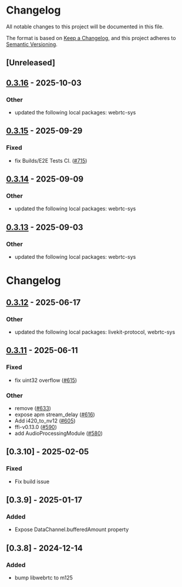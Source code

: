 # Changelog

All notable changes to this project will be documented in this file.

The format is based on [Keep a Changelog](https://keepachangelog.com/en/1.0.0/),
and this project adheres to [Semantic Versioning](https://semver.org/spec/v2.0.0.html).

## [Unreleased]

## [0.3.16](https://github.com/livekit/rust-sdks/compare/rust-sdks/libwebrtc@0.3.15...rust-sdks/libwebrtc@0.3.16) - 2025-10-03

### Other

- updated the following local packages: webrtc-sys

## [0.3.15](https://github.com/livekit/rust-sdks/compare/rust-sdks/libwebrtc@0.3.14...rust-sdks/libwebrtc@0.3.15) - 2025-09-29

### Fixed

- fix Builds/E2E Tests CI. ([#715](https://github.com/livekit/rust-sdks/pull/715))

## [0.3.14](https://github.com/livekit/rust-sdks/compare/rust-sdks/libwebrtc@0.3.13...rust-sdks/libwebrtc@0.3.14) - 2025-09-09

### Other

- updated the following local packages: webrtc-sys

## [0.3.13](https://github.com/livekit/rust-sdks/compare/rust-sdks/libwebrtc@0.3.12...rust-sdks/libwebrtc@0.3.13) - 2025-09-03

### Other

- updated the following local packages: webrtc-sys
# Changelog

## [0.3.12](https://github.com/livekit/rust-sdks/compare/rust-sdks/libwebrtc@0.3.11...rust-sdks/libwebrtc@0.3.12) - 2025-06-17

### Other

- updated the following local packages: livekit-protocol, webrtc-sys

## [0.3.11](https://github.com/livekit/rust-sdks/compare/rust-sdks/libwebrtc@0.3.10...rust-sdks/libwebrtc@0.3.11) - 2025-06-11

### Fixed

- fix uint32 overflow ([#615](https://github.com/livekit/rust-sdks/pull/615))

### Other

- remove ([#633](https://github.com/livekit/rust-sdks/pull/633))
- expose apm stream_delay ([#616](https://github.com/livekit/rust-sdks/pull/616))
- Add i420_to_nv12 ([#605](https://github.com/livekit/rust-sdks/pull/605))
- ffi-v0.13.0 ([#590](https://github.com/livekit/rust-sdks/pull/590))
- add AudioProcessingModule ([#580](https://github.com/livekit/rust-sdks/pull/580))

## [0.3.10] - 2025-02-05

### Fixed

- Fix build issue

## [0.3.9] - 2025-01-17

### Added

- Expose DataChannel.bufferedAmount property

## [0.3.8] - 2024-12-14

### Added

- bump libwebrtc to m125
